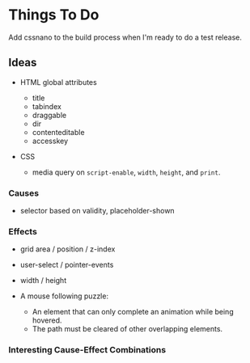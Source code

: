 
# Things To Do

Add cssnano to the build process when I'm ready to do a test release.

## Ideas

- HTML global attributes
  - title
  - tabindex
  - draggable
  - dir
  - contenteditable
  - accesskey

- CSS
  - media query on `script-enable`, `width`, `height`, and `print`.

### Causes

- selector based on validity, placeholder-shown

### Effects

- grid area / position / z-index
- user-select / pointer-events
- width / height

- A mouse following puzzle:
  - An element that can only complete an animation while being hovered.
  - The path must be cleared of other overlapping elements.

### Interesting Cause-Effect Combinations
